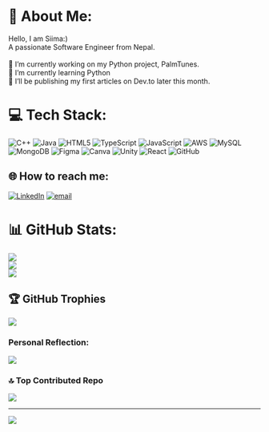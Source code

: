 # 💫 About Me:
Hello, I am Siima:)<br>A passionate Software Engineer from Nepal.<br><br>🔭 I’m currently working on my Python project, PalmTunes.<br>🌱 I’m currently learning Python<br>📝  I’ll be publishing my first articles on Dev.to later this month.<br>




# 💻 Tech Stack:
![C++](https://img.shields.io/badge/c++-%2300599C.svg?style=flat-square&logo=c%2B%2B&logoColor=white) ![Java](https://img.shields.io/badge/java-%23ED8B00.svg?style=flat-square&logo=openjdk&logoColor=white) ![HTML5](https://img.shields.io/badge/html5-%23E34F26.svg?style=flat-square&logo=html5&logoColor=white) ![TypeScript](https://img.shields.io/badge/typescript-%23007ACC.svg?style=flat-square&logo=typescript&logoColor=white) ![JavaScript](https://img.shields.io/badge/javascript-%23323330.svg?style=flat-square&logo=javascript&logoColor=%23F7DF1E) ![AWS](https://img.shields.io/badge/AWS-%23FF9900.svg?style=flat-square&logo=amazon-aws&logoColor=white) ![MySQL](https://img.shields.io/badge/mysql-4479A1.svg?style=flat-square&logo=mysql&logoColor=white) ![MongoDB](https://img.shields.io/badge/MongoDB-%234ea94b.svg?style=flat-square&logo=mongodb&logoColor=white) ![Figma](https://img.shields.io/badge/figma-%23F24E1E.svg?style=flat-square&logo=figma&logoColor=white) ![Canva](https://img.shields.io/badge/Canva-%2300C4CC.svg?style=flat-square&logo=Canva&logoColor=white) ![Unity](https://img.shields.io/badge/unity-%23000000.svg?style=flat-square&logo=unity&logoColor=white) ![React](https://img.shields.io/badge/react-%2320232a.svg?style=flat-square&logo=react&logoColor=%2361DAFB) ![GitHub](https://img.shields.io/badge/github-%23121011.svg?style=flat-square&logo=github&logoColor=white)

## 🌐 How to reach me:
[![LinkedIn](https://img.shields.io/badge/LinkedIn-%230077B5.svg?logo=linkedin&logoColor=white)](https://linkedin.com/in/sima-rai) [![email](https://img.shields.io/badge/Email-D14836?logo=gmail&logoColor=white)](mailto:raisima9876@gmail.com)

# 📊 GitHub Stats:
![](https://github-readme-stats.vercel.app/api?username=sima17&theme=rose&hide_border=false&include_all_commits=false&count_private=false)<br/>
![](https://nirzak-streak-stats.vercel.app/?user=sima17&theme=rose&hide_border=false)<br/>
![](https://github-readme-stats.vercel.app/api/top-langs/?username=sima17&theme=rose&hide_border=false&include_all_commits=false&count_private=false&layout=compact)

## 🏆 GitHub Trophies
![](https://github-profile-trophy.vercel.app/?username=sima17&theme=tokyonight&no-frame=false&no-bg=true&margin-w=4)

### Personal Reflection:
![](https://quotes-github-readme.vercel.app/api?type=horizontal&theme=tokyonight)

### 🔝 Top Contributed Repo
![](https://github-contributor-stats.vercel.app/api?username=sima17&limit=5&theme=rose&combine_all_yearly_contributions=true)

---
[![](https://visitcount.itsvg.in/api?id=sima17&icon=4&color=0)](https://visitcount.itsvg.in)

<!-- Proudly created with GPRM ( https://gprm.itsvg.in ) -->
